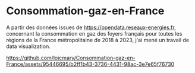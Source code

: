 # Consommation-gaz-en-France
A partir des données issues de https://opendata.reseaux-energies.fr, concernant la consommation en gaz des foyers français pour toutes les régions de la France métropolitaine de 2018 à 2023,
j'ai mené un travail de data visualization.



https://github.com/loicmary/Consommation-gaz-en-France/assets/95446695/b2ff1b43-3736-4431-98ac-3e7e65f76730

